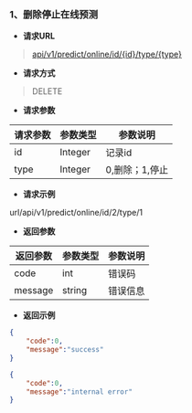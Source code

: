 ### 1、删除停止在线预测

- **请求URL**
> [api/v1/predict/online/id/{id}/type/{type}](#)

- **请求方式** 

> DELETE

- **请求参数**

| 请求参数      |     参数类型 |   参数说明   |
| -------- | --------| ------ |
|id        |Integer|记录id|
|type      |Integer|0,删除；1,停止

- **请求示例**  

url/api/v1/predict/online/id/2/type/1

- **返回参数**

| 返回参数      |     参数类型 |   参数说明   |
| -------- | --------| ------ |
|code      |int      |错误码|
|message   |string   |错误信息|

- **返回示例**  

```json
{
    "code":0,
    "message":"success"
}

{
    "code":0,
    "message":"internal error"
}
```